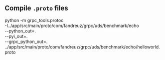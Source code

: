 ## Compile `.proto` files 

python -m grpc_tools.protoc \
    -I../app/src/main/proto/com/fandreuz/grpc/uds/benchmark/echo \
    --python_out=. \
    --pyi_out=. \
    --grpc_python_out=. \
    ../app/src/main/proto/com/fandreuz/grpc/uds/benchmark/echo/helloworld.proto
